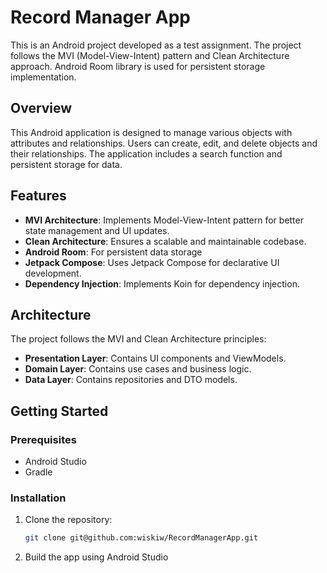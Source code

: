 

# Record Manager App

This is an Android project developed as a test assignment. The project follows the MVI (Model-View-Intent) pattern and Clean Architecture approach. Android Room library is used for persistent storage implementation.

## Overview

This Android application is designed to manage various objects with attributes and relationships. Users can create, edit, and delete objects and their relationships. The application includes a search function and persistent storage for data.

## Features

- **MVI Architecture**: Implements Model-View-Intent pattern for better state management and UI updates.
- **Clean Architecture**: Ensures a scalable and maintainable codebase.
- **Android Room**: For persistent data storage
- **Jetpack Compose**: Uses Jetpack Compose for declarative UI development.
- **Dependency Injection**: Implements Koin for dependency injection.

## Architecture

The project follows the MVI and Clean Architecture principles:

- **Presentation Layer**: Contains UI components and ViewModels.
- **Domain Layer**: Contains use cases and business logic.
- **Data Layer**: Contains repositories and DTO models.

## Getting Started

### Prerequisites

- Android Studio
- Gradle

### Installation

1. Clone the repository:
   ```sh
   git clone git@github.com:wiskiw/RecordManagerApp.git

2. Build the app using Android Studio
